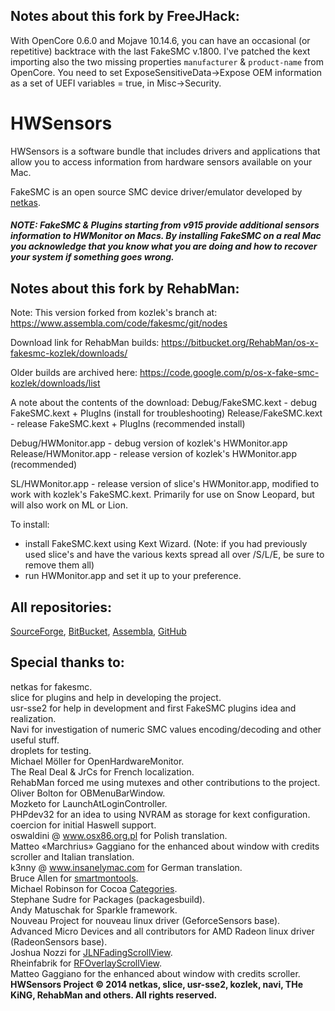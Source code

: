 
## Notes about this fork by FreeJHack:
With OpenCore 0.6.0 and Mojave 10.14.6, you can have an occasional (or repetitive) backtrace with the last FakeSMC v.1800.
I've patched the kext importing also the two missing properties `manufacturer` & `product-name` from OpenCore.
You need to set ExposeSensitiveData->Expose OEM information as a set of UEFI variables = true, in Misc->Security.

# HWSensors

HWSensors is a software bundle that includes drivers and applications that allow you to access information from hardware sensors available on your Mac.

FakeSMC is an open source SMC device driver/emulator developed by [netkas](http://netkas.org).

##### NOTE: FakeSMC & Plugins starting from v915 provide additional sensors information to HWMonitor on Macs. By installing FakeSMC on a real Mac you acknowledge that you know what you are doing and how to recover your system if something goes wrong.

## Notes about this fork by RehabMan:

Note: This version forked from kozlek's branch at: https://www.assembla.com/code/fakesmc/git/nodes 

Download link for RehabMan builds:
https://bitbucket.org/RehabMan/os-x-fakesmc-kozlek/downloads/

Older builds are archived here:
https://code.google.com/p/os-x-fake-smc-kozlek/downloads/list

A note about the contents of the download:
Debug/FakeSMC.kext - debug FakeSMC.kext + PlugIns (install for troubleshooting)
Release/FakeSMC.kext - release FakeSMC.kext + PlugIns (recommended install)

Debug/HWMonitor.app - debug version of kozlek's HWMonitor.app
Release/HWMonitor.app - release version of kozlek's HWMonitor.app (recommended)

SL/HWMonitor.app - release version of slice's HWMonitor.app, modified to
 work with kozlek's FakeSMC.kext.  Primarily for use on Snow Leopard, but
 will also work on ML or Lion.

To install:
- install FakeSMC.kext using Kext Wizard.
  (Note: if you had previously used slice's and have the various kexts 
   spread all over /S/L/E, be sure to remove them all)
- run HWMonitor.app and set it up to your preference.


## All repositories:

[SourceForge](https://sourceforge.net/projects/hwsensors),
[BitBucket](https://bitbucket.org/kozlek/hwsensors/overview),
[Assembla](https://www.assembla.com/code/fakesmc/git/nodes),
[GitHub](https://github.com/kozlek/HWSensors)

## Special thanks to:
netkas for fakesmc.  
slice for plugins and help in developing the project.  
usr-sse2 for help in development and first FakeSMC plugins idea and realization.  
Navi for investigation of numeric SMC values encoding/decoding and other useful stuff.  
droplets for testing.  
Michael Möller for OpenHardwareMonitor.  
The Real Deal & JrCs for French localization.  
RehabMan forced me using mutexes and other contributions to the project.  
Oliver Bolton for OBMenuBarWindow.  
Mozketo for LaunchAtLoginController.  
PHPdev32 for an idea to using NVRAM as storage for kext configuration.  
coercion for initial Haswell support.  
oswaldini @ www.osx86.org.pl for Polish translation.  
Matteo «Marchrius» Gaggiano for the enhanced about window with credits scroller and Italian translation.  
k3nny @ www.insanelymac.com for German translation.  
Bruce Allen for [smartmontools](http://www.smartmontools.org).   
Michael Robinson for Cocoa [Categories](https://github.com/faceleg/Cocoa-Categories).  
Stephane Sudre for Packages (packagesbuild).  
Andy Matuschak for Sparkle framework.  
Nouveau Project for nouveau linux driver (GeforceSensors base).  
Advanced Micro Devices and all contributors for AMD Radeon linux driver (RadeonSensors base).  
Joshua Nozzi for [JLNFadingScrollView](https://github.com/jnozzi/JLNFadingScrollView).  
Rheinfabrik for [RFOverlayScrollView](https://github.com/rheinfabrik/RFOverlayScrollView).  
Matteo Gaggiano for the enhanced about window with credits scroller.  
**HWSensors Project &copy; 2014 netkas, slice, usr-sse2, kozlek, navi, THe KiNG, RehabMan and others. All rights reserved.**
